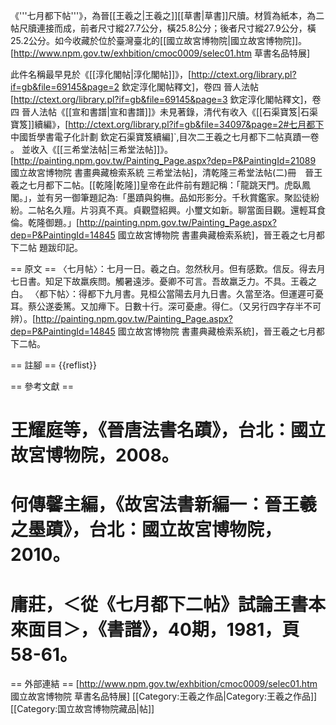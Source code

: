 《'''七月都下帖'''》，為晉[[王羲之|王羲之]][[草書|草書]]尺牘。材質為紙本，為二帖尺牘連接而成，前者尺寸縱27.7公分，橫25.8公分；後者尺寸縱27.9公分，橫25.2公分。如今收藏於位於臺灣臺北的[[國立故宮博物院|國立故宮博物院]]。<ref>[http://www.npm.gov.tw/exhbition/cmoc0009/selec01.htm 草書名品特展]</ref>

此件名稱最早見於《[[淳化閣帖|淳化閣帖]]》，<ref>[http://ctext.org/library.pl?if=gb&file=69145&page=2 欽定淳化閣帖釋文]，卷四 晉人法帖</ref><ref>[http://ctext.org/library.pl?if=gb&file=69145&page=3 欽定淳化閣帖釋文]，卷四 晉人法帖</ref>《[[宣和書譜|宣和書譜]]》未見著錄，清代有收入《[[石渠寶笈|石渠寶笈]]續編》，<ref>[http://ctext.org/library.pl?if=gb&file=34097&page=2#七月都下 中國哲學書電子化計劃 欽定石渠寶笈續編]`,目次二王羲之七月都下二帖真蹟一卷
。</ref> 並收入《[[三希堂法帖|三希堂法帖]]》。<ref>[http://painting.npm.gov.tw/Painting_Page.aspx?dep=P&PaintingId=21089 國立故宮博物院 書畫典藏檢索系統 三希堂法帖]，清乾隆三希堂法帖(二)冊　晉王羲之七月都下二帖。</ref>[[乾隆|乾隆]]皇帝在此件前有題記稱：「龍跳天門。虎臥鳳閣。」，並有另一御筆題記為:「墨蹟與鈎橅。品如形影分。千秋賞鑑家。聚訟徒紛紛。二帖名久羶。片羽真不真。貞觀暨紹興。小璽文如新。聊當面目觀。還輕耳食倫。乾隆御題。」<ref>[http://painting.npm.gov.tw/Painting_Page.aspx?dep=P&PaintingId=14845 國立故宮博物院 書畫典藏檢索系統]，晉王羲之七月都下二帖 題跋印記。</ref>

== 原文 ==
〈七月帖〉：七月一日。羲之白。忽然秋月。但有感歎。信反。得去月七日書。知足下故羸疾問。觸暑遠涉。憂卿不可言。吾故羸乏力。不具。王羲之白。
〈都下帖〉：得都下九月書。見桓公當陽去月九日書。久當至洛。但運遲可憂耳。蔡公遂委篤。又加㿃下。日數十行。深可憂慮。得仁。（又另行四字存半不可辨）。<ref>[http://painting.npm.gov.tw/Painting_Page.aspx?dep=P&PaintingId=14845 國立故宮博物院 書畫典藏檢索系統]，晉王羲之七月都下二帖。</ref>

== 註腳 ==
{{reflist}}

== 參考文獻 ==
# 王耀庭等，《晉唐法書名蹟》，台北：國立故宮博物院，2008。
# 何傳馨主編，《故宮法書新編一：晉王羲之墨蹟》，台北：國立故宮博物院，2010。
# 庸莊，＜從《七月都下二帖》試論王書本來面目＞，《書譜》，40期，1981，頁58-61。

== 外部連結 ==
[http://www.npm.gov.tw/exhbition/cmoc0009/selec01.htm 國立故宮博物院 草書名品特展]
[[Category:王羲之作品|Category:王羲之作品]]
[[Category:国立故宫博物院藏品|帖]]